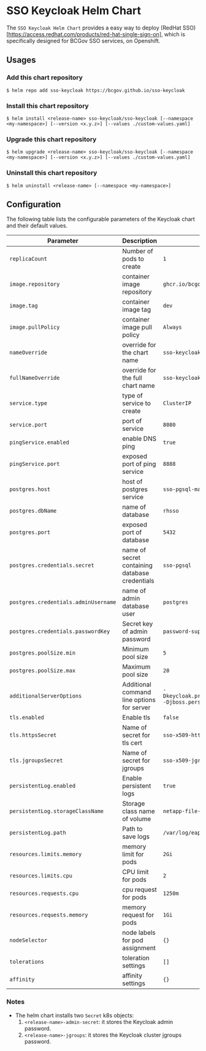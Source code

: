 # SSO Keycloak Helm Chart

The `SSO Keycloak Helm Chart` provides a easy way to deploy (RedHat SSO)[https://access.redhat.com/products/red-hat-single-sign-on], which is specifically designed for BCGov SSO services, on Openshift.

## Usages

### Add this chart repository

```console
$ helm repo add sso-keycloak https://bcgov.github.io/sso-keycloak
```

### Install this chart repository

```console
$ helm install <release-name> sso-keycloak/sso-keycloak [--namespace <my-namespace>] [--version <x.y.z>] [--values ./custom-values.yaml]
```

### Upgrade this chart repository

```console
$ helm upgrade <release-name> sso-keycloak/sso-keycloak [--namespace <my-namespace>] [--version <x.y.z>] [--values ./custom-values.yaml]
```

### Uninstall this chart repository

```console
$ helm uninstall <release-name> [--namespace <my-namespace>]
```

## Configuration

The following table lists the configurable parameters of the Keycloak chart and their default values.

| Parameter                            | Description                                    | Default                                                                                    |
| ------------------------------------ | ---------------------------------------------- | ------------------------------------------------------------------------------------------ |
| `replicaCount`                       | Number of pods to create                       | `1`                                                                                        |
| `image.repository`                   | container image repository                     | `ghcr.io/bcgov/sso`                                                                        |
| `image.tag`                          | container image tag                            | `dev`                                                                                      |
| `image.pullPolicy`                   | container image pull policy                    | `Always`                                                                                   |
| `nameOverride`                       | override for the chart name                    | `sso-keycloak`                                                                             |
| `fullNameOverride`                   | override for the full chart name               | `sso-keycloak`                                                                             |
| `service.type`                       | type of service to create                      | `ClusterIP`                                                                                |
| `service.port`                       | port of service                                | `8080`                                                                                     |
| `pingService.enabled`                | enable DNS ping                                | `true`                                                                                     |
| `pingService.port`                   | exposed port of ping service                   | `8888`                                                                                     |
| `postgres.host`                      | host of postgres service                       | `sso-pgsql-master`                                                                         |
| `postgres.dbName`                    | name of database                               | `rhsso`                                                                                    |
| `postgres.port`                      | exposed port of database                       | `5432`                                                                                     |
| `postgres.credentials.secret`        | name of secret containing database credentials | `sso-pgsql`                                                                                |
| `postgres.credentials.adminUsername` | name of admin database user                    | `postgres`                                                                                 |
| `postgres.credentials.passwordKey`   | Secret key of admin password                   | `password-superuser`                                                                       |
| `postgres.poolSize.min`              | Minimum pool size                              | `5`                                                                                        |
| `postgres.poolSize.max`              | Maximum pool size                              | `20`                                                                                       |
| `additionalServerOptions`            | Additional command line options for server     | `-Dkeycloak.profile.feature.authorization=enabled -Djboss.persistent.log.dir=/var/log/eap` |
| `tls.enabled`                        | Enable tls                                     | `false`                                                                                    |
| `tls.httpsSecret`                    | Name of secret for tls cert                    | `sso-x509-https-secret`                                                                    |
| `tls.jgroupsSecret`                  | Name of secret for jgroups                     | `sso-x509-jgroups-secret`                                                                  |
| `persistentLog.enabled`              | Enable persistent logs                         | `true`                                                                                     |
| `persistentLog.storageClassName`     | Storage class name of volume                   | `netapp-file-standard`                                                                     |
| `persistentLog.path`                 | Path to save logs                              | `/var/log/eap`                                                                             |
| `resources.limits.memory`            | memory limit for pods                          | `2Gi`                                                                                      |
| `resources.limits.cpu`               | CPU limit for pods                             | `2`                                                                                        |
| `resources.requests.cpu`             | cpu request for pods                           | `1250m`                                                                                    |
| `resources.requests.memory`          | memory request for pods                        | `1Gi`                                                                                      |
| `nodeSelector`                       | node labels for pod assignment                 | `{}`                                                                                       |
| `tolerations`                        | toleration settings                            | `[]`                                                                                       |
| `affinity`                           | affinity settings                              | `{}`                                                                                       |

### Notes

- The helm chart installs two `Secret` k8s objects:
  1. `<release-name>-admin-secret`: it stores the Keycloak admin password.
  1. `<release-name>-jgroups`: it stores the Keycloak cluster jgroups password.
